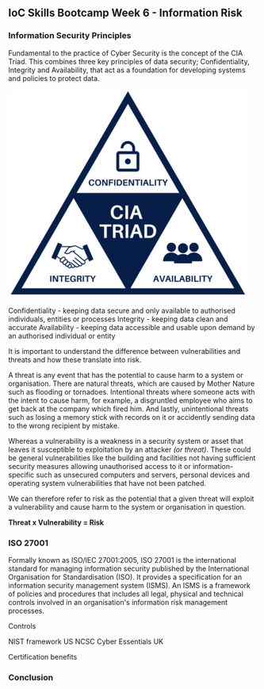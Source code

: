 ## IoC Skills Bootcamp Week 6 - Information Risk

### Information Security Principles

Fundamental to the practice of Cyber Security is the concept of the CIA Triad. This combines three key principles of data security; Confidentiality, Integrity and Availability, that act as a foundation for developing systems and policies to protect data.

![CIA](/docs/assets/CIATriad.PNG)

Confidentiality - keeping data secure and only available to authorised individuals, entities or processes
Integrity - keeping data clean and accurate
Availability - keeping data accessible and usable upon demand by an authorised individual or entity

It is important to understand the difference between vulnerabilities and threats and how these translate into risk. 

A threat is any event that has the potential to cause harm to a system or organisation. There are natural threats, which are caused by Mother Nature such as flooding or tornadoes. Intentional threats where someone acts with the intent to cause harm, for example, a disgruntled employee who aims to get back at the company which fired him. And lastly, unintentional threats such as losing a memory stick with records on it or accidently sending data to the wrong recipient by mistake.

Whereas a vulnerability is a weakness in a security system or asset that leaves it susceptible to exploitation by an attacker _(or threat)_. These could be general vulnerabilities like the building and facilities not having sufficient security measures allowing unauthorised access to it or information-specific such as unsecured computers and servers, personal devices and operating system vulnerabilities that have not been patched. 

We can therefore refer to risk as the potential that a given threat will exploit a vulnerability and cause harm to the system or organisation in question.

**Threat x Vulnerability = Risk**

### ISO 27001

Formally known as ISO/IEC 27001:2005, ISO 27001 is the international standard for managing information security published by the International Organisation for Standardisation (ISO). It provides a specification for an information security management system (ISMS). An ISMS is a framework of policies and procedures that includes all legal, physical and technical controls involved in an organisation's information risk management processes.



Controls

NIST framework US
NCSC Cyber Essentials UK

Certification benefits

### Conclusion
